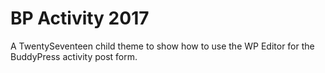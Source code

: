 # BP Activity 2017

A TwentySeventeen child theme to show how to use the WP Editor for the BuddyPress activity post form.
